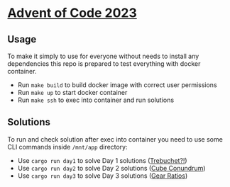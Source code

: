 # [Advent of Code 2023](https://adventofcode.com/2023)

## Usage

To make it simply to use for everyone without needs to install any dependencies this repo is prepared to test everything with docker container.

* Run `make build` to build docker image with correct user permissions
* Run `make up` to start docker container
* Run `make ssh` to exec into container and run solutions

## Solutions

To run and check solution after exec into container you need to use some CLI commands inside `/mnt/app` directory:

* Use `cargo run day1` to solve Day 1 solutions ([Trebuchet?!](https://adventofcode.com/2023/day/1))
* Use `cargo run day2` to solve Day 2 solutions ([Cube Conundrum](https://adventofcode.com/2023/day/2))
* Use `cargo run day3` to solve Day 3 solutions ([Gear Ratios](https://adventofcode.com/2023/day/3))
